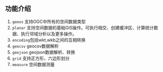 ## 功能介绍
1. `geoos`   支持OGC中所有的空间数据类型
2. `planar`  支持空间数据的基础GIS操作。可执行相交、创建缓冲区、计算统计数据、执行邻域分析以及更多操作。
4. `encoding`包括wkt,wkb之间的互相转换
5. `geocsv`  geocsv数据解析
6. `geojson` geojson数据解析、转换
7. `grid`    支持正方形，六边形划分
8. `measure` 空间数据测量